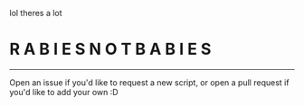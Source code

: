lol theres a lot

# R A B I E S N O T B A B I E S
___

Open an issue if you'd like to request a new script, or open a pull request if you'd like to add your own :D

